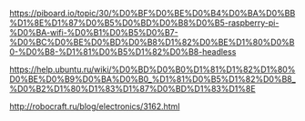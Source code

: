 https://piboard.io/topic/30/%D0%BF%D0%BE%D0%B4%D0%BA%D0%BB%D1%8E%D1%87%D0%B5%D0%BD%D0%B8%D0%B5-raspberry-pi-%D0%BA-wifi-%D0%B1%D0%B5%D0%B7-%D0%BC%D0%BE%D0%BD%D0%B8%D1%82%D0%BE%D1%80%D0%B0-%D0%B8-%D1%81%D0%B5%D1%82%D0%B8-headless

https://help.ubuntu.ru/wiki/%D0%BD%D0%B0%D1%81%D1%82%D1%80%D0%BE%D0%B9%D0%BA%D0%B0_%D1%81%D0%B5%D1%82%D0%B8_%D0%B2%D1%80%D1%83%D1%87%D0%BD%D1%83%D1%8E

http://robocraft.ru/blog/electronics/3162.html
